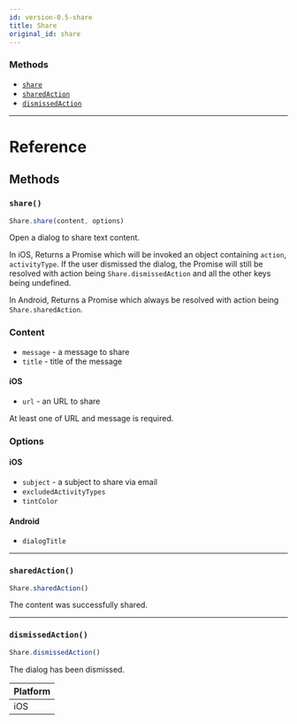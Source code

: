 ```yaml
---
id: version-0.5-share
title: Share
original_id: share
---
```




### Methods

- [`share`](share.md#share)
- [`sharedAction`](share.md#sharedaction)
- [`dismissedAction`](share.md#dismissedaction)




---

# Reference

## Methods

### `share()`

```javascript
Share.share(content, options)
```


Open a dialog to share text content.

In iOS, Returns a Promise which will be invoked an object containing `action`, `activityType`. If the user dismissed the dialog, the Promise will still be resolved with action being `Share.dismissedAction` and all the other keys being undefined.

In Android, Returns a Promise which always be resolved with action being `Share.sharedAction`.

### Content

 - `message` - a message to share
 - `title` - title of the message

#### iOS

 - `url` - an URL to share

At least one of URL and message is required.

### Options

#### iOS

 - `subject` - a subject to share via email
 - `excludedActivityTypes`
 - `tintColor`

#### Android

 - `dialogTitle`


---

### `sharedAction()`

```javascript
Share.sharedAction()
```


The content was successfully shared.




---

### `dismissedAction()`

```javascript
Share.dismissedAction()
```


The dialog has been dismissed.

| Platform |
| - |
| iOS |




